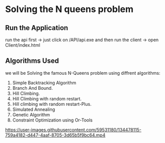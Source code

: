 # Solving the N queens problem

## Run the Application
run the api first -> just click on /API/api.exe
and then run the client -> open Client/index.html

## Algorithms Used
we will be Solving the famous N-Queens problem using diffrent algorithms: 
1) Simple Backtracking Algorithm
2) Branch And Bound.
3) Hill Climbing.
4) Hill Climbing with random restart.
5) Hill climbing with random restart-Plus.
6) Simulated Annealing
7) Genetic Algorithm
8) Constraint Optimization using Or-Tools





https://user-images.githubusercontent.com/59531180/134478115-759a4182-d447-4aaf-8705-3d65b5f9bc64.mp4






